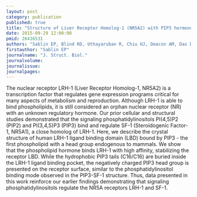 ```yaml
---
layout: post
category: publication
published: true
title: "Structure of Liver Receptor Homolog-1 (NR5A2) with PIP3 hormone bound in the ligand binding pocket."
date: 2015-09-29 12:00:00
pmid: 26416531
authors: "Sablin EP, Blind RD, Uthayaruban R, Chiu HJ, Deacon AM, Das D, Ingraham HA, Fletterick RJ"
firstauthor: "Sablin EP"
journalname: "J. Struct. Biol."
journalvolume: 
journalissue: 
journalpages: 
---
```


The nuclear receptor LRH-1 (Liver Receptor Homolog-1, NR5A2) is a transcription factor that regulates gene expression programs critical for many aspects of metabolism and reproduction. Although LRH-1 is able to bind phospholipids, it is still considered an orphan nuclear receptor (NR) with an unknown regulatory hormone. Our prior cellular and structural studies demonstrated that the signaling phosphatidylinositols PI(4,5)P2 (PIP2) and PI(3,4,5)P3 (PIP3) bind and regulate SF-1 (Steroidogenic Factor-1, NR5A1), a close homolog of LRH-1. Here, we describe the crystal structure of human LRH-1 ligand binding domain (LBD) bound by PIP3 - the first phospholipid with a head group endogenous to mammals. We show that the phospholipid hormone binds LRH-1 with high affinity, stabilizing the receptor LBD. While the hydrophobic PIP3 tails (C16/C16) are buried inside the LRH-1 ligand binding pocket, the negatively charged PIP3 head group is presented on the receptor surface, similar to the phosphatidylinositol binding mode observed in the PIP3-SF-1 structure. Thus, data presented in this work reinforce our earlier findings demonstrating that signaling phosphatidylinositols regulate the NR5A receptors LRH-1 and SF-1.

